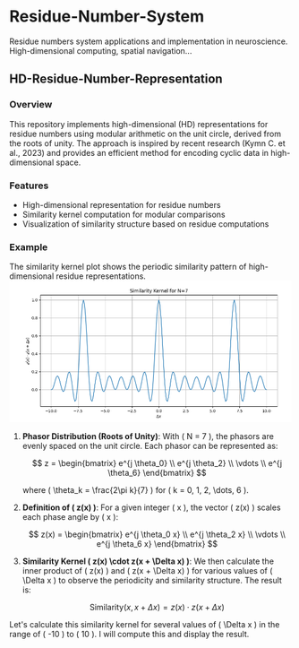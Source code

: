 # Residue-Number-System
Residue numbers system applications and implementation in neuroscience. High-dimensional computing, spatial navigation... 
## HD-Residue-Number-Representation

### Overview
This repository implements high-dimensional (HD) representations for residue numbers using modular arithmetic on the unit circle, derived from the roots of unity. The approach is inspired by recent research (Kymn C. et al., 2023) and provides an efficient method for encoding cyclic data in high-dimensional space.

### Features
- High-dimensional representation for residue numbers
- Similarity kernel computation for modular comparisons
- Visualization of similarity structure based on residue computations

### Example
The similarity kernel plot shows the periodic similarity pattern of high-dimensional residue representations.
![Similarity Kernel Plot](Figure_1.png)

1. **Phasor Distribution (Roots of Unity)**: With \( N = 7 \), the phasors are evenly spaced on the unit circle. Each phasor can be represented as:

   $$
   z = 
   \begin{bmatrix}
   e^{j \theta_0} \\
   e^{j \theta_2} \\
   \vdots \\
   e^{j \theta_6} 
   \end{bmatrix}
   $$

   where \( \theta_k = \frac{2\pi k}{7} \) for \( k = 0, 1, 2, \dots, 6 \).

2. **Definition of \( z(x) \)**: For a given integer \( x \), the vector \( z(x) \) scales each phase angle by \( x \):

   $$
   z(x) = 
   \begin{bmatrix}
   e^{j \theta_0 x} \\
   e^{j \theta_2 x} \\
   \vdots \\
   e^{j \theta_6 x}
   \end{bmatrix}
   $$

3. **Similarity Kernel \( z(x) \cdot z(x + \Delta x) \)**: We then calculate the inner product of \( z(x) \) and \( z(x + \Delta x) \) for various values of \( \Delta x \) to observe the periodicity and similarity structure. The result is:

   $$
   \text{Similarity}(x, x + \Delta x) = z(x) \cdot z(x + \Delta x)
   $$

Let's calculate this similarity kernel for several values of \( \Delta x \) in the range of \( -10 \) to \( 10 \). I will compute this and display the result.

